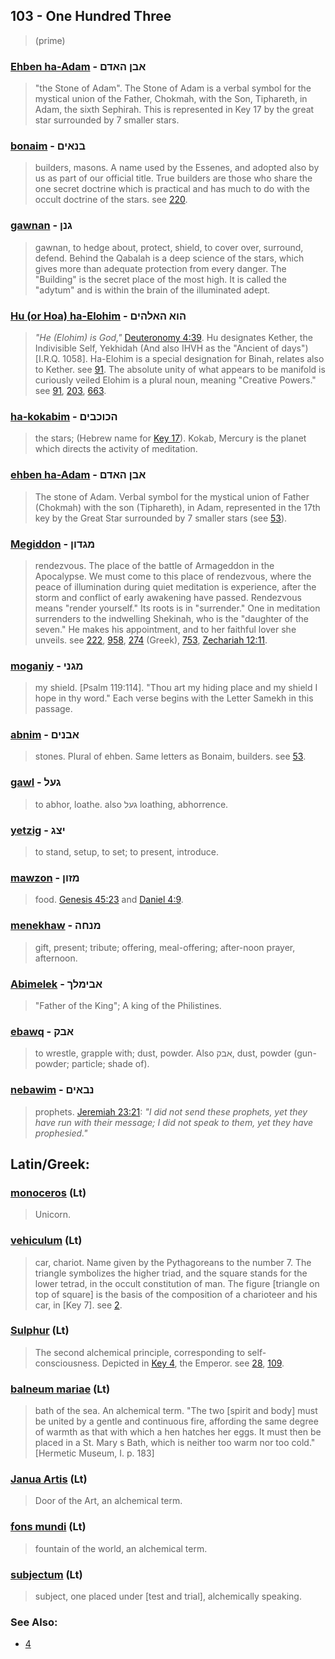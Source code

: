 ## 103 - One Hundred Three
> (prime)

### [Ehben ha-Adam](/keys/ABN.HADM) - אבן האדם
> "the Stone of Adam". The Stone of Adam is a verbal symbol for the mystical union of the Father, Chokmah, with the Son, Tiphareth, in Adam, the sixth Sephirah. This is represented in Key 17 by the great star surrounded by 7 smaller stars.

### [bonaim](/keys/BNAIM) - בנאים
> builders, masons. A name used by the Essenes, and adopted also by us as part of our official title. True builders are those who share the one secret doctrine which is practical and has much to do with the occult doctrine of the stars. see [220](220).

### [gawnan](/keys/GNN) - גנן
> gawnan, to hedge about, protect, shield, to cover over, surround, defend. Behind the Qabalah is a deep science of the stars, which gives more than adequate protection from every danger. The "Building" is the secret place of the most high. It is called the "adytum" and is within the brain of the illuminated adept.

### [Hu (or Hoa) ha-Elohim](/keys/HVA.HALHIM) - הוא האלהים
> *"He (Elohim) is God,"* [Deuteronomy 4:39](http://biblehub.com//.htm). Hu designates Kether, the Indivisible Self, Yekhidah (And also IHVH as the "Ancient of days") [I.R.Q. 1058]. Ha-Elohim is a special designation for Binah, relates also to Kether. see [91](91). The absolute unity of what appears to be manifold is curiously veiled Elohim is a plural noun, meaning "Creative Powers." see [91](91), [203](203), [663](663).

### [ha-kokabim](/keys/HKVKBIM) - הכוכבים
> the stars; (Hebrew name for [Key 17](17)). Kokab, Mercury is the planet which directs the activity of meditation.

### [ehben ha-Adam](/keys/ABN.HADM) - אבן האדם
> The stone of Adam. Verbal symbol for the mystical union of Father (Chokmah) with the son (Tiphareth), in Adam, represented in the 17th key by the Great Star surrounded by 7 smaller stars (see [53](53)).

### [Megiddon](/keys/MGDVN) - מגדון
> rendezvous. The place of the battle of Armageddon in the Apocalypse. We must come to this place of rendezvous, where the peace of illumination during quiet meditation is experience, after the storm and conflict of early awakening have passed. Rendezvous means "render yourself." Its roots is in "surrender." One in meditation surrenders to the indwelling Shekinah, who is the "daughter of the seven." He makes his appointment, and to her faithful lover she unveils. see [222](222), [958](958), [274](274) (Greek), [753](753), [Zechariah 12:11](http://biblehub.com//.htm).

### [moganiy](/keys/MGNI) - מגני
> my shield. [Psalm 119:114]. "Thou art my hiding place and my shield I hope in thy word." Each verse begins with the Letter Samekh in this passage.

### [abnim](/keys/ABNIM) - אבנים
> stones. Plural of ehben. Same letters as Bonaim, builders. see [53](53).

### [gawl](/keys/GOL) - געל
> to abhor, loathe. also געל loathing, abhorrence.

### [yetzig](/keys/ITzG) - יצג
> to stand, setup, to set; to present, introduce.

### [mawzon](/keys/MZVN) - מזון
> food. [Genesis 45:23](http://biblehub.com/genesis/45-23.htm) and [Daniel 4:9](http://biblehub.com/daniel/4-9.htm).

### [menekhaw](/keys/MNChH) - מנחה
> gift, present; tribute; offering, meal-offering; after-noon prayer, afternoon.

### [Abimelek](/keys/ABIMLK) - אבימלך
> "Father of the King"; A king of the Philistines.

### [ebawq](/keys/ABQ) - אבק
> to wrestle, grapple with; dust, powder. Also אבק, dust, powder (gun-powder; particle; shade of).

### [nebawim](/keys/NBAIM) - נבאים
> prophets. [Jeremiah 23:21](http://biblehub.com/jeremiah/23-21.htm): *"I did not send these prophets, yet they have run with their message; I did not speak to them, yet they have prophesied."*

## Latin/Greek:

### [monoceros](/latin?word=monoceros) (Lt)
> Unicorn.

### [vehiculum](/latin?word=vehiculum) (Lt)
> car, chariot. Name given by the Pythagoreans to the number 7. The triangle symbolizes the higher triad, and the square stands for the lower tetrad, in the occult constitution of man. The figure [triangle on top of square] is the basis of the composition of a charioteer and his car, in [Key 7]. see [2](2).

### [Sulphur](/latin?word=Sulphur) (Lt)
> The second alchemical principle, corresponding to self-consciousness. Depicted in [Key 4](4), the Emperor. see [28](28), [109](109).

### [balneum mariae](/latin?word=balneum+mariae) (Lt)
> bath of the sea. An alchemical term. "The two [spirit and body] must be united by a gentle and continuous fire, affording the same degree of warmth as that with which a hen hatches her eggs. It must then be placed in a St. Mary s Bath, which is neither too warm nor too cold." [Hermetic Museum, I. p. 183]

### [Janua Artis](/latin?word=Janua+Artis) (Lt)
> Door of the Art, an alchemical term.

### [fons mundi](/latin?word=fons+mundi) (Lt)
> fountain of the world, an alchemical term.

### [subjectum](/latin?word=subjectum) (Lt)
> subject, one placed under [test and trial], alchemically speaking.

### See Also:
- [4](4)